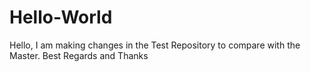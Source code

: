 # Hello-World

Hello,
I am making changes in the Test Repository to compare with the Master. 
Best Regards and Thanks
